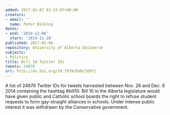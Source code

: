 ```yaml
---
added: 2017-01-07 03:33:07+00:00
creators:
- email: ''
  name: Peter Binkley
dates:
- end: '2014-12-06'
  start: '2014-11-28'
published: 2017-01-06
repository: University of Alberta Dataverse
subjects:
- Politics
title: Bill 10 Twitter IDs
tweets: 24876
url: http://dx.doi.org/10.7939/DVN/10971
---
```


A list of 24876 Twitter IDs for tweets harvested between Nov. 28 and Dec. 6 2014 containing the hashtag #bill10. Bill 10 in the Alberta legislature would have given public and Catholic school boards the right to refuse student requests to form gay-straight alliances in schools. Under intense public interest it was withdrawn by the Conservative government.
